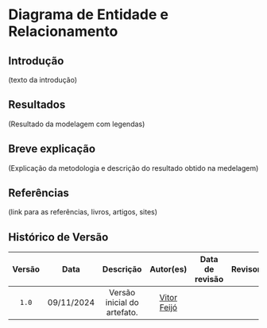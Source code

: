 # Diagrama de Entidade e Relacionamento

## Introdução

(texto da introdução)

## Resultados

(Resultado da modelagem com legendas)

## Breve explicação

(Explicação da metodologia e descrição do resultado obtido na medelagem)

## Referências

(link para as referências, livros, artigos, sites)

## Histórico de Versão

| Versão | Data | Descrição | Autor(es) | Data de revisão | Revisor(es) |
| :-: | :-: | :-: | :-: | :-: | :-: |
| `1.0` | 09/11/2024  | Versão inicial do artefato. | [Vitor Feijó](https://github.com/vitorfleonardo) |  |  |

